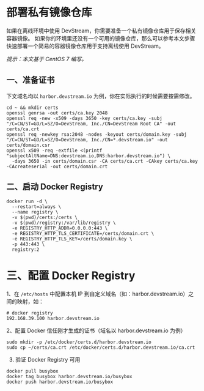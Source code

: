 # 部署私有镜像仓库

如果在离线环境中使用 DevStream，你需要准备一个私有镜像仓库用于保存相关容器镜像。
如果你的环境里还没有一个可用的镜像仓库，那么可以参考本文步骤快速部署一个简易的容器镜像仓库用于支持离线使用 DevStream。

*提示：本文基于 CentOS 7 编写。*

## 一、准备证书

下文域名均以 `harbor.devstream.io` 为例，你在实际执行的时候需要按需修改。

```shell
cd ~ && mkdir certs
openssl genrsa -out certs/ca.key 2048
openssl req -new -x509 -days 3650 -key certs/ca.key -subj "/C=CN/ST=GD/L=SZ/O=DevStream, Inc./CN=DevStream Root CA" -out certs/ca.crt
openssl req -newkey rsa:2048 -nodes -keyout certs/domain.key -subj "/C=CN/ST=GD/L=SZ/O=DevStream, Inc./CN=*.devstream.io" -out certs/domain.csr
openssl x509 -req -extfile <(printf "subjectAltName=DNS:devstream.io,DNS:harbor.devstream.io") \
  -days 3650 -in certs/domain.csr -CA certs/ca.crt -CAkey certs/ca.key -CAcreateserial -out certs/domain.crt
```

## 二、启动 Docker Registry

```shell
docker run -d \
  --restart=always \
  --name registry \
  -v $(pwd)/certs:/certs \
  -v $(pwd)/registry:/var/lib/registry \
  -e REGISTRY_HTTP_ADDR=0.0.0.0:443 \
  -e REGISTRY_HTTP_TLS_CERTIFICATE=/certs/domain.crt \
  -e REGISTRY_HTTP_TLS_KEY=/certs/domain.key \
  -p 443:443 \
  registry:2
```

# 三、配置 Docker Registry

1、在 `/etc/hosts` 中配置本机 IP 到自定义域名（如：harbor.devstream.io）之间的映射，如：

```shell
# docker registry
192.168.39.100 harbor.devstream.io
```

2、配置 Docker 信任刚才生成的证书（域名以 harbor.devstream.io 为例）

```shell
sudo mkdir -p /etc/docker/certs.d/harbor.devstream.io
sudo cp ~/certs/ca.crt /etc/docker/certs.d/harbor.devstream.io/ca.crt
```

3. 验证 Docker Registry 可用

```shell
docker pull busybox
docker tag busybox harbor.devstream.io/busybox
docker push harbor.devstream.io/busybox
```

